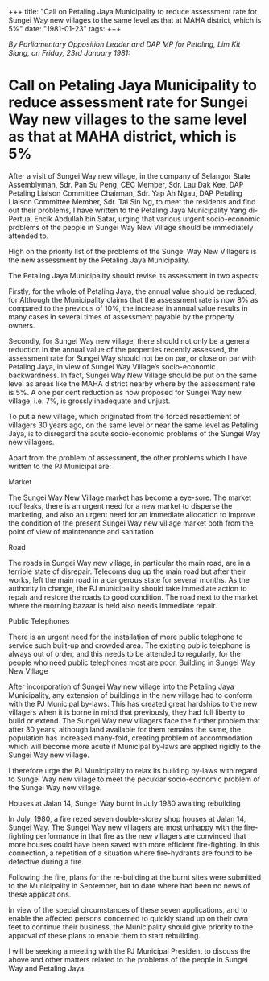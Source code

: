 +++ 
title: "Call on Petaling Jaya Municipality to reduce assessment rate for Sungei Way new villages to the same level as that at MAHA district, which is 5%"
date: "1981-01-23"
tags:
+++

_By Parliamentary Opposition Leader and DAP MP for Petaling, Lim Kit Siang, on Friday, 23rd January 1981:_

# Call on Petaling Jaya Municipality to reduce assessment rate for Sungei Way new villages to the same level as that at MAHA district, which is 5%

After a visit of Sungei Way  new village, in the  company of  Selangor State Assemblyman, Sdr. Pan Su Peng, CEC Member, Sdr. Lau Dak Kee, DAP Petaling Liaison Committee Chairman, Sdr. Yap Ah Ngau, DAP Petaling Liaison Committee Member, Sdr. Tai Sin Ng, to meet the residents and find out their problems, I have written to the Petaling Jaya Municipality Yang di-Pertua, Encik Abdullah bin Satar, urging that various urgent socio-economic problems of the people in Sungei Way New Village should be immediately attended to.</u>

High on the priority list of the problems of the Sungei Way New Villagers is the new assessment by the Petaling Jaya Municipality.

The Petaling Jaya Municipality should revise its assessment in two aspects:

Firstly, for the whole of Petaling Jaya, the annual value should be reduced, for Although the Municipality claims that the assessment rate is now 8% as compared to the previous of 10%, the increase in annual value results in many cases in several times of assessment payable by the property owners.

Secondly, for Sungei Way new village, there should not only be a general reduction in the annual value of the properties recently assessed, the assessment rate for Sungei Way should not be on par, or close on par with Petaling Jaya, in view of  Sungei Way Village’s socio-economic backwardness. In fact, Sungei Way New Village should be put on the same level as areas like the MAHA district nearby where by the assessment rate is 5%. A one per cent reduction as now proposed for Sungei Way new village, i.e. 7%, is grossly inadequate and unjust.

To put a new village, which originated from the forced resettlement of villagers 30 years ago, on the same level or near the same level as Petaling Jaya, is to disregard the acute socio-economic problems of the Sungei Way new villagers.

Apart from the problem of assessment, the other problems which I have written to the PJ Municipal are:

Market

The Sungei Way New Village market has become a eye-sore. The market roof leaks, there is an urgent need for a new market to disperse the marketing, and also an urgent need for an immediate allocation to improve the condition of the present Sungei Way new village market both from the point of view of maintenance and sanitation.

Road

The roads in Sungei Way new village, in particular the main road, are in a terrible state of disrepair. Telecoms dug up the main road but after their works, left the main road in a dangerous state for several months. As the authority in change, the PJ municipality should take immediate action to repair and restore the roads to good condition. The road next to the market where the morning bazaar is held also needs immediate repair.

Public Telephones

There is an urgent need for the installation of more public telephone to service such built-up and crowded area. The existing public telephone is always out of order, and this needs to be attended to regularly, for the people who need public telephones most are poor.
Building in Sungei Way New Village

After incorporation of Sungei Way new village into the Petaling Jaya Municipality, any extension of buildings in the new village had to conform with the PJ Municipal by-laws. This has created great hardships to the new villagers when it is borne in mind that previously, they had full liberty to build or extend. The Sungei Way new villagers face the further problem that after 30 years, although land available for them remains the same, the population has increased many-fold, creating problem of accommodation which will become more acute if Municipal by-laws are applied rigidly to the Sungei Way new village.

I therefore urge the PJ Municipality to relax its building by-laws with regard to Sungei Way new village to meet the pecukiar socio-economic problem of the Sungei Way new village.

Houses at Jalan 14, Sungei Way burnt in July 1980 awaiting rebuilding

In July, 1980, a fire rezed seven double-storey shop houses at Jalan 14, Sungei Way. The Sungei Way new villagers are most unhappy with the fire-fighting performance in that fire as the new villagers are convinced that more houses could have been saved with more efficient fire-fighting. In this connection, a repetition of a situation where fire-hydrants are found to be defective during a fire.

Following the fire, plans for the re-building at the burnt sites were submitted to the Municipality in September, but to date where had been no news of these applications.

In view of the special circumstances of these seven applications, and to enable the affected persons concerned to quickly stand up on their own feet to continue their business, the Municipality should give priority to the approval of these plans to enable them to start rebuilding.

I will be seeking a meeting with the PJ Municipal President to discuss the above and other matters related to the problems of the people in Sungei Way and Petaling Jaya.
 
